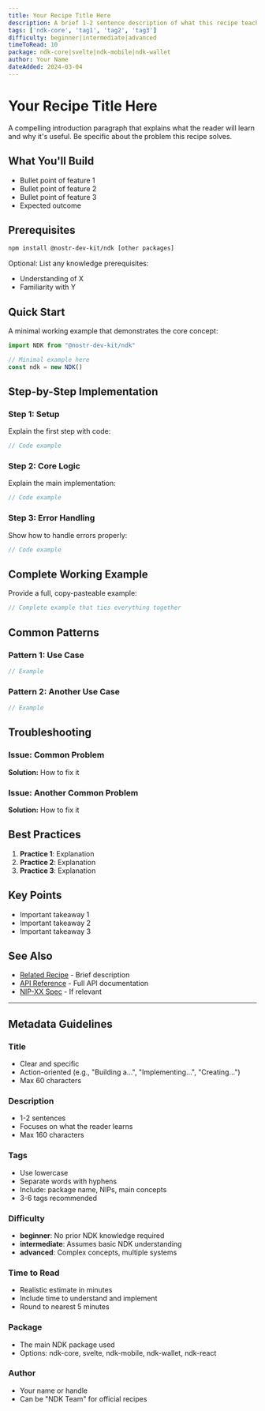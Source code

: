 ```yaml
---
title: Your Recipe Title Here
description: A brief 1-2 sentence description of what this recipe teaches
tags: ['ndk-core', 'tag1', 'tag2', 'tag3']
difficulty: beginner|intermediate|advanced
timeToRead: 10
package: ndk-core|svelte|ndk-mobile|ndk-wallet
author: Your Name
dateAdded: 2024-03-04
---
```


# Your Recipe Title Here

A compelling introduction paragraph that explains what the reader will learn and why it's useful. Be specific about the problem this recipe solves.

## What You'll Build

- Bullet point of feature 1
- Bullet point of feature 2
- Bullet point of feature 3
- Expected outcome

## Prerequisites

```bash
npm install @nostr-dev-kit/ndk [other packages]
```

Optional: List any knowledge prerequisites:
- Understanding of X
- Familiarity with Y

## Quick Start

A minimal working example that demonstrates the core concept:

```typescript
import NDK from "@nostr-dev-kit/ndk"

// Minimal example here
const ndk = new NDK()
```

## Step-by-Step Implementation

### Step 1: Setup

Explain the first step with code:

```typescript
// Code example
```

### Step 2: Core Logic

Explain the main implementation:

```typescript
// Code example
```

### Step 3: Error Handling

Show how to handle errors properly:

```typescript
// Code example
```

## Complete Working Example

Provide a full, copy-pasteable example:

```typescript
// Complete example that ties everything together
```

## Common Patterns

### Pattern 1: Use Case

```typescript
// Example
```

### Pattern 2: Another Use Case

```typescript
// Example
```

## Troubleshooting

### Issue: Common Problem

**Solution:** How to fix it

### Issue: Another Common Problem

**Solution:** How to fix it

## Best Practices

1. **Practice 1**: Explanation
2. **Practice 2**: Explanation
3. **Practice 3**: Explanation

## Key Points

- Important takeaway 1
- Important takeaway 2
- Important takeaway 3

## See Also

- [Related Recipe](/ndk/cookbook/category/recipe-name) - Brief description
- [API Reference](/ndk/api/) - Full API documentation
- [NIP-XX Spec](https://github.com/nostr-protocol/nips/blob/master/XX.md) - If relevant

---

## Metadata Guidelines

### Title
- Clear and specific
- Action-oriented (e.g., "Building a...", "Implementing...", "Creating...")
- Max 60 characters

### Description
- 1-2 sentences
- Focuses on what the reader learns
- Max 160 characters

### Tags
- Use lowercase
- Separate words with hyphens
- Include: package name, NIPs, main concepts
- 3-6 tags recommended

### Difficulty
- **beginner**: No prior NDK knowledge required
- **intermediate**: Assumes basic NDK understanding
- **advanced**: Complex concepts, multiple systems

### Time to Read
- Realistic estimate in minutes
- Include time to understand and implement
- Round to nearest 5 minutes

### Package
- The main NDK package used
- Options: ndk-core, svelte, ndk-mobile, ndk-wallet, ndk-react

### Author
- Your name or handle
- Can be "NDK Team" for official recipes
